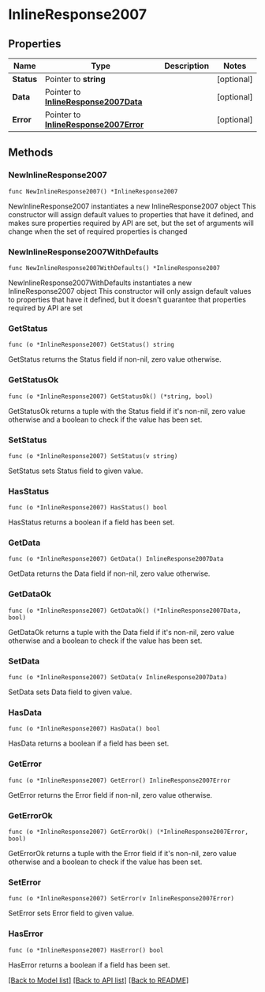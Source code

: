 # InlineResponse2007

## Properties

Name | Type | Description | Notes
------------ | ------------- | ------------- | -------------
**Status** | Pointer to **string** |  | [optional] 
**Data** | Pointer to [**InlineResponse2007Data**](InlineResponse2007Data.md) |  | [optional] 
**Error** | Pointer to [**InlineResponse2007Error**](InlineResponse2007Error.md) |  | [optional] 

## Methods

### NewInlineResponse2007

`func NewInlineResponse2007() *InlineResponse2007`

NewInlineResponse2007 instantiates a new InlineResponse2007 object
This constructor will assign default values to properties that have it defined,
and makes sure properties required by API are set, but the set of arguments
will change when the set of required properties is changed

### NewInlineResponse2007WithDefaults

`func NewInlineResponse2007WithDefaults() *InlineResponse2007`

NewInlineResponse2007WithDefaults instantiates a new InlineResponse2007 object
This constructor will only assign default values to properties that have it defined,
but it doesn't guarantee that properties required by API are set

### GetStatus

`func (o *InlineResponse2007) GetStatus() string`

GetStatus returns the Status field if non-nil, zero value otherwise.

### GetStatusOk

`func (o *InlineResponse2007) GetStatusOk() (*string, bool)`

GetStatusOk returns a tuple with the Status field if it's non-nil, zero value otherwise
and a boolean to check if the value has been set.

### SetStatus

`func (o *InlineResponse2007) SetStatus(v string)`

SetStatus sets Status field to given value.

### HasStatus

`func (o *InlineResponse2007) HasStatus() bool`

HasStatus returns a boolean if a field has been set.

### GetData

`func (o *InlineResponse2007) GetData() InlineResponse2007Data`

GetData returns the Data field if non-nil, zero value otherwise.

### GetDataOk

`func (o *InlineResponse2007) GetDataOk() (*InlineResponse2007Data, bool)`

GetDataOk returns a tuple with the Data field if it's non-nil, zero value otherwise
and a boolean to check if the value has been set.

### SetData

`func (o *InlineResponse2007) SetData(v InlineResponse2007Data)`

SetData sets Data field to given value.

### HasData

`func (o *InlineResponse2007) HasData() bool`

HasData returns a boolean if a field has been set.

### GetError

`func (o *InlineResponse2007) GetError() InlineResponse2007Error`

GetError returns the Error field if non-nil, zero value otherwise.

### GetErrorOk

`func (o *InlineResponse2007) GetErrorOk() (*InlineResponse2007Error, bool)`

GetErrorOk returns a tuple with the Error field if it's non-nil, zero value otherwise
and a boolean to check if the value has been set.

### SetError

`func (o *InlineResponse2007) SetError(v InlineResponse2007Error)`

SetError sets Error field to given value.

### HasError

`func (o *InlineResponse2007) HasError() bool`

HasError returns a boolean if a field has been set.


[[Back to Model list]](../README.md#documentation-for-models) [[Back to API list]](../README.md#documentation-for-api-endpoints) [[Back to README]](../README.md)



